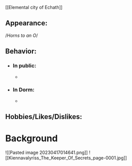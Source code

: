 [[Elemental city of Echath]]
## Appearance:
/*Horns to an O*/
## Behavior:
- ### In public:
	- 
- ### In Dorm:
	- 
## Hobbies/Likes/Dislikes:

# Background













![[Pasted image 20230417014641.png]]
![[Kiennavalyriss_The_Keeper_Of_Secrets_page-0001.jpg]]